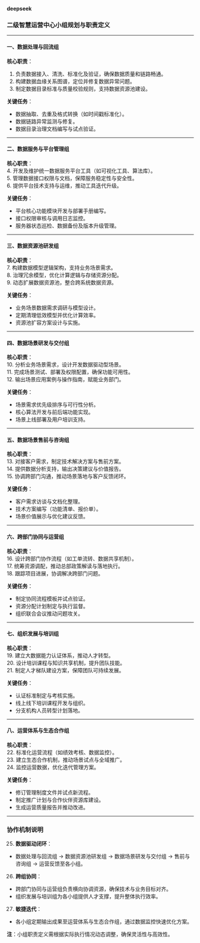  **deepseek**
### **二级智慧运营中心小组规划与职责定义**  

---

#### **一、数据处理与回流组**  
**核心职责**：  
1. 负责数据接入、清洗、标准化及验证，确保数据质量和链路畅通。  
2. 构建数据血缘关系图谱，定位并修复数据异常问题。  
3. 制定数据目录标准与质量校验规则，支持数据资源池建设。  

**关键任务**：  
- 数据抽取、去重及格式转换（如时间戳标准化）。  
- 数据链路异常监测与修复。  
- 数据目录治理文档编写与试点验证。  

---

#### **二、数据服务与平台管理组**  
**核心职责**：  
4. 开发及维护统一数据服务平台工具（如可视化工具、算法库）。  
5. 管理数据接口权限与文档，保障服务稳定性与安全性。  
6. 提供平台技术支持与运维，推动工具迭代升级。  

**关键任务**：  
- 平台核心功能模块开发与部署手册编写。  
- 接口权限审核与调用日志监控。  
- 服务器状态巡检、数据备份及版本升级管理。  

---

#### **三、数据资源池研发组**  
**核心职责**：  
7. 构建数据模型逻辑架构，支持业务场景需求。  
8. 治理冗余模型，优化计算逻辑与存储资源分配。  
9. 动态扩展数据资源池，整合跨系统数据资源。  

**关键任务**：  
- 业务场景数据需求调研与模型设计。  
- 定期清理低效模型并优化计算效率。  
- 资源池扩容方案设计与实施。  

---

#### **四、数据场景研发与交付组**  
**核心职责**：  
10. 分析业务场景需求，设计开发数据驱动型场景。  
11. 完成场景测试、部署及权限配置，确保功能可用性。  
12. 输出场景应用案例与操作指南，赋能业务部门。  

**关键任务**：  
- 场景需求优先级排序与可行性分析。  
- 核心算法开发与前后端功能实现。  
- 场景上线部署及用户培训支持。  

---

#### **五、数据场景售前与咨询组**  
**核心职责**：  
13. 对接客户需求，制定技术解决方案与售前方案。  
14. 提供数据分析支持，输出决策建议与价值报告。  
15. 协调跨部门沟通，推动场景落地与客户反馈闭环。  

**关键任务**：  
- 客户需求访谈与文档化整理。  
- 技术方案编写（功能清单、报价单）。  
- 场景价值展示与优化建议反馈。  

---

#### **六、跨部门协同与运营组**  
**核心职责**：  
16. 设计跨部门协作流程（如工单流转、数据共享机制）。  
17. 统筹资源调配，推动总部政策解读与落地执行。  
18. 跟踪项目进展，协调解决跨部门问题。  

**关键任务**：  
- 制定协同流程模板并试点验证。  
- 资源分配计划制定与执行监督。  
- 组织联合会议推动问题攻关。  

---

#### **七、组织发展与培训组**  
**核心职责**：  
19. 建立大数据能力认证体系，推动人才转型。  
20. 设计培训课程与知识共享机制，提升团队技能。  
21. 制定人才梯队建设方案，保障团队可持续发展。  

**关键任务**：  
- 认证标准制定与考核实施。  
- 线上线下培训课程开发与组织。  
- 分支机构人员转型计划落地。  

---

#### **八、运营体系与生态合作组**  
**核心职责**：  
22. 标准化运营流程（如绩效考核、数据监控）。  
23. 建立生态合作机制，推动场景试点与全域推广。  
24. 监控运营数据，优化迭代管理方案。  

**关键任务**：  
- 修订管理制度文件并试点新流程。  
- 制定推广计划与合作伙伴资源库建设。  
- 生成运营质量报告并推动改进。  

---

### **协作机制说明**  
25. **数据驱动闭环**：  
   - 数据处理与回流组 → 数据资源池研发组 → 数据场景研发与交付组 → 售前与咨询组 → 运营反馈至各小组。  
26. **跨组协同**：  
   - 跨部门协同与运营组负责横向协调资源，确保技术与业务目标对齐。  
   - 组织发展与培训组为各小组提供人才支撑，提升整体执行效率。  
27. **敏捷迭代**：  
   - 各小组定期输出成果至运营体系与生态合作组，通过数据监控快速优化方案。  

**注**：小组职责定义需根据实际执行情况动态调整，确保灵活性与高效性。